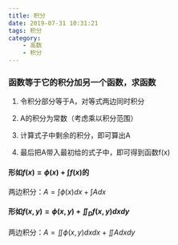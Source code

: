 ```yaml
---
title: 积分
date: 2019-07-31 10:31:21
tags: 积分
category:
    - 高数
    - 积分
---
```


### 函数等于它的积分加另一个函数，求函数

1. 令积分部分等于A，对等式两边同时积分

2. A的积分为常数（考虑乘以积分范围）

3. 计算式子中剩余的积分，即可算出A

4. 最后把A带入最初给的式子中，即可得到函数f(x)

#### 形如$f(x)=\phi(x)+\int f(x)$的
两边积分：$A=\int \phi(x)dx+\int Adx$

#### 形如$f(x,y)=\phi(x,y)+\iint_D f(x,y)dxdy$
两边积分：$A=\iint \phi(x,y)dxdx+\iint Adxdy$